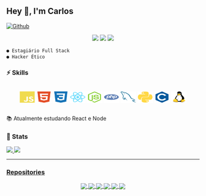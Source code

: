 ## Hey 👋, I'm Carlos

[![Github](https://img.shields.io/github/followers/CarlosAllberto?label=Follow&style=social)](https://github.com/CarlosAllberto)

<div align="center">
  <a href="http://wa.me/+5511959973501"><img src="https://img.shields.io/badge/-Whatsapp-black?style=for-the-badge&logo=whatsapp&logoColor=lightgreen" target="_blank"></a>
  <a href="mailto:dasilvacarlosalberto344@gmail.com"><img src="https://img.shields.io/badge/-Gmail-black?style=for-the-badge&logo=gmail&logoColor=red" target="_blank"></a>
  <a href="https://t.me/CarlosSilva344"><img src="https://img.shields.io/badge/-Telegram-black?style=for-the-badge&logo=telegram&logoColor=red" target="_blank"></a>
</div>

    ● Estagiário Full Stack
    ● Hacker Ético

### ⚡ Skills

<div style="display: inline_block" align="center"><br>
  <img align="center" alt="JS" height="30" width="40" src="https://raw.githubusercontent.com/devicons/devicon/master/icons/javascript/javascript-plain.svg">
  <img align="center" alt="HTML" height="30" width="40" src="https://raw.githubusercontent.com/devicons/devicon/master/icons/html5/html5-plain.svg">
  <img align="center" alt="CSS" height="30" width="40" src="https://raw.githubusercontent.com/devicons/devicon/master/icons/css3/css3-plain.svg">
  <img align="center" alt="React-js" height="30" width="40" src="https://raw.githubusercontent.com/devicons/devicon/master/icons/react/react-original.svg">
  <img align="center" alt="Node" height="30" width="40" src="https://raw.githubusercontent.com/devicons/devicon/master/icons/nodejs/nodejs-plain.svg">
  <img align="center" alt="PHP" height="30" width="40" src="https://raw.githubusercontent.com/devicons/devicon/master/icons/php/php-plain.svg">
  <img align="center" alt="MySQL" height="30" width="40" src="https://raw.githubusercontent.com/devicons/devicon/master/icons/mysql/mysql-plain.svg">
  <img align="center" alt="Python" height="30" width="40" src="https://raw.githubusercontent.com/devicons/devicon/master/icons/python/python-plain.svg">
  <img align="center" alt="C" height="30" width="40" src="https://raw.githubusercontent.com/devicons/devicon/master/icons/c/c-plain.svg">
  <img align="center" alt="Linux" height="30" width="40" src="https://raw.githubusercontent.com/devicons/devicon/master/icons/linux/linux-original.svg">
</div>
<br />
<p>📚 Atualmente estudando React e Node</p>

### 📃 Stats
<div align="center" style="display: flex;">
  <a href="https://github.com/CarlosAllberto">
  <img height="160em" src="https://github-readme-stats.vercel.app/api?username=CarlosAllberto&show_icons=true&theme=dark&include_all_commits=true&count_private=true"/>
  <img height="160em" src="https://github-readme-stats.vercel.app/api/top-langs/?username=CarlosAllberto&layout=compact&langs_count=7&theme=dark"/>
</div>
  
<hr/>

### Repositories
  
<div align=center>
  <a href="https://github.com/CarlosAllberto/vwat">
    <img align="center" src="https://github-readme-stats.vercel.app/api/pin/?username=CarlosAllberto&repo=vwat&theme=dark" />
  </a>
  <a href="https://github.com/CarlosAllberto/NodeSocks">
    <img align="center" src="https://github-readme-stats.vercel.app/api/pin/?username=CarlosAllberto&repo=NodeSocks&theme=dark" />
  </a>
  <a href="https://github.com/CarlosAllberto/LockPick">
    <img align="center" src="https://github-readme-stats.vercel.app/api/pin/?username=CarlosAllberto&repo=LockPick&theme=dark" />
  </a>
  <a href="https://github.com/CarlosAllberto/mant">
    <img align="center" src="https://github-readme-stats.vercel.app/api/pin/?username=CarlosAllberto&repo=mant&theme=dark" />
  </a>
  <a href="https://github.com/CarlosAllberto/CarlosAllberto">
    <img align="center" src="https://github-readme-stats.vercel.app/api/pin/?username=CarlosAllberto&repo=CarlosAllberto&theme=dark" />
  </a>
  <a href="https://github.com/CarlosAllberto/NodeChat">
    <img align="center" src="https://github-readme-stats.vercel.app/api/pin/?username=CarlosAllberto&repo=NodeChat&theme=dark" />
  </a>
</div>

